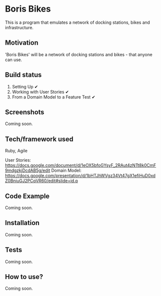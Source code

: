 # Boris Bikes #

This is a program that emulates a network of docking stations, bikes and infrastructure.

## Motivation ##

'Boris Bikes' will be a network of docking stations and bikes - that anyone can use.

## Build status ##
1. Setting Up ✔
2. Working with User Stories ✔
3. From a Domain Model to a Feature Test ✔

## Screenshots ##
Coming soon.

## Tech/framework used ##
Ruby, Agile

User Stories:
https://docs.google.com/document/d/1eOX5bfoGYsyF_2RAut4zNTt8k0CmF9mdgzkjDcdAB5g/edit
Domain Model:
https://docs.google.com/presentation/d/1bHTJhWVgz34Vt47gX1efiHuD0xdZ0BniuGJ2PCqVR60/edit#slide=id.p

## Code Example ##
Coming soon.

## Installation ##
Coming soon.

## Tests ##
Coming soon.

## How to use? ##
Coming soon.
